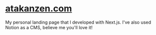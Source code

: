 # [atakanzen.com](https://atakanzen.com/)

My personal landing page that I developed with Next.js. I've also used Notion as a CMS, believe me you'll love it!
